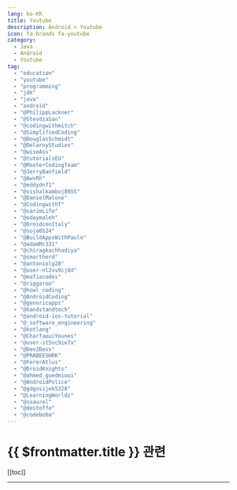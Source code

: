 ```yaml
---
lang: ko-KR
title: Youtube
description: Android > Youtube
icon: fa-brands fa-youtube
category:
  - Java
  - Android
  - Youtube
tag: 
  - "education"
  - "youtube"
  - "programming"
  - "jdk"
  - "java"
  - "android"
  - "@PhilippLackner"
  - "@StevdzaSan"
  - "@codingwithmitch"
  - "@SimplifiedCoding"
  - "@DouglasSchmidt"
  - "@DelaroyStudios"
  - "@wiseAss"
  - "@tutorialsEU"
  - "@MasterCodingTeam"
  - "@JerryBanfield"
  - "@AwsRh"
  - "@eddydn71"
  - "@vishalkamboj8955"
  - "@DanielMalone"
  - "@CodingwithT"
  - "@sarimLife"
  - "@odaymaleh"
  - "@DroidconItaly"
  - "@soja0524"
  - "@BuildAppsWithPaulo"
  - "@adamMc331"
  - "@chiragkachhadiya"
  - "@smartherd"
  - "@antoniolg28"
  - "@user-nl2vv9cj8d"
  - "@mafiacodes"
  - "@riggaroo"
  - "@howl_coding"
  - "@AndroidCoding"
  - "@genericapps"
  - "@handstandtech"
  - "@android-ios-tutorial"
  - "@_software_engineering"
  - "@kotlang"
  - "@CharfaouiYounes"
  - "@user-st5nc9ie7x"
  - "@Dev2Devs"
  - "@PRABEESHRK"
  - "@FererAtlus"
  - "@DroidKnights"
  - "@ahmed_guedmioui"
  - "@AndroidPolice"
  - "@gdgosijek5328"
  - "@LearningWorldz"
  - "@ssaurel"
  - "@destoffe"
  - "@codeboba"
---
```



# {{ $frontmatter.title }} 관련

[[toc]]

---

<MyYouTubeItems jsonName="yu-PhilippLackner" /><!-- Philipp Lackner -->
<MyYouTubeItems jsonName="yu-StevdzaSan" /><!-- Stevdza-San -->
<MyYouTubeItems jsonName="yu-codingwithmitch" /><!-- CodingWithMitch -->
<MyYouTubeItems jsonName="yu-SimplifiedCoding" /><!-- Simplified Coding -->
<MyYouTubeItems jsonName="yu-DouglasSchmidt" /><!-- Douglas Schmidt -->
<MyYouTubeItems jsonName="yu-DelaroyStudios" /><!-- Delaroy Studios -->
<MyYouTubeItems jsonName="yu-wiseAss" /><!-- Ryan Michael Kay -->
<MyYouTubeItems jsonName="yu-tutorialsEU" /><!-- tutorialsEU -->
<MyYouTubeItems jsonName="yu-MasterCodingTeam" /><!-- Master Coding  -->
<MyYouTubeItems jsonName="yu-JerryBanfield" /><!-- Jerry Banfield -->
<MyYouTubeItems jsonName="yu-AwsRh" /><!-- Aws Rh -->
<MyYouTubeItems jsonName="yu-eddydn71" /><!-- EDMT Dev -->
<MyYouTubeItems jsonName="yu-vishalkamboj8955" /><!-- Vishal Kamboj -->
<MyYouTubeItems jsonName="yu-DanielMalone" /><!-- DJ Malone -->
<MyYouTubeItems jsonName="yu-CodingwithT" /><!-- Coding With Tea -->
<MyYouTubeItems jsonName="yu-sarimLife" /><!-- Sarim Khan -->
<MyYouTubeItems jsonName="yu-odaymaleh" /><!-- Oday Maleh -->
<MyYouTubeItems jsonName="yu-DroidconItaly" /><!-- Android Heroes -->
<MyYouTubeItems jsonName="yu-soja0524" /><!-- Code with Joyce -->
<MyYouTubeItems jsonName="yu-BuildAppsWithPaulo" /><!-- Build Apps With Paulo -->
<MyYouTubeItems jsonName="yu-adamMc331" /><!-- Adam McNeilly -->
<MyYouTubeItems jsonName="yu-chiragkachhadiya" /><!-- Chirag Kachhadiya -->
<MyYouTubeItems jsonName="yu-smartherd" /><!-- Smartherd -->
<MyYouTubeItems jsonName="yu-antoniolg28" /><!-- Antonio Leiva - Android & Kotlin Development -->
<MyYouTubeItems jsonName="yu-user-nl2vv9cj8d" /><!-- 양재동 코드랩 -->
<MyYouTubeItems jsonName="yu-mafiacodes" /><!-- Mafia Codes -->
<MyYouTubeItems jsonName="yu-riggaroo" /><!-- Rebecca Franks -->
<MyYouTubeItems jsonName="yu-howl_coding" /><!-- 하울의 코딩 채널 -->
<MyYouTubeItems jsonName="yu-AndroidCoding" /><!-- Android Coding -->
<MyYouTubeItems jsonName="yu-genericapps" /><!-- Generic Apps -->
<MyYouTubeItems jsonName="yu-handstandtech" /><!-- Handstand Technologies -->
<MyYouTubeItems jsonName="yu-android-ios-tutorial" /><!-- Let's Finish this APP - Kotlin and Swift Tutorials -->
<MyYouTubeItems jsonName="yu-_software_engineering" /><!-- Software Engineering عالرايق -->
<MyYouTubeItems jsonName="yu-kotlang" /><!-- Mohammad Arif -->
<MyYouTubeItems jsonName="yu-CharfaouiYounes" /><!-- Charfaoui Younes -->
<MyYouTubeItems jsonName="yu-user-st5nc9ie7x" /><!-- 슬기로운코딩생활 -->
<MyYouTubeItems jsonName="yu-Dev2Devs" /><!-- Dev2Devs -->
<MyYouTubeItems jsonName="yu-PRABEESHRK" /><!-- PRABEESH R K -->
<MyYouTubeItems jsonName="yu-FererAtlus"/><!-- Ferer Atlus -->
<MyYouTubeItems jsonName="yu-ahmed_guedmioui" /><!-- Ahmed Guedmioui -->
<MyYouTubeItems jsonName="yu-DroidKnights" /><!-- DroidKnights -->
<MyYouTubeItems jsonName="yu-AndroidPolice" /><!-- Android Police -->
<MyYouTubeItems jsonName="yu-gdgosijek5328" /><!-- GDG Osijek -->
<MyYouTubeItems jsonName="yu-LearningWorldz" /><!-- LearningWorldz -->
<MyYouTubeItems jsonName="yu-ssaurel" /><!-- Sylvain Saurel -->
<MyYouTubeItems jsonName="yu-destoffe" /><!-- Destoffe -->
<MyYouTubeItems jsonName="yu-codeboba" /><!-- Code Boba -->
<MyYouTubeItems jsonName="yu-tareksabry5231" /><!-- Tarek Sabry -->
<MyYouTubeItems jsonName="yu-danieltalkscode" /><!-- Daniel Talks Code -->
<MyYouTubeItems jsonName="yu-LelandRichardsonDev" /><!-- Leland Richardson -->
<MyYouTubeItems jsonName="yu-AndroidGeekCo" /><!-- Android Geek -->
<MyYouTubeItems jsonName="yu-AndroidBroadcast" /><!-- Android Broadcast. Все об Андроид разработке -->
<MyYouTubeItems jsonName="yu-shanezzarwritingapps7980" /><!-- ShanezzarWritingApps -->
<MyYouTubeItems jsonName="yu-codeutility6860" /><!-- Code Utility -->
<MyYouTubeItems jsonName="yu-joeparysacademy5810" /><!-- Joe Parys Academy -->
<MyYouTubeItems jsonName="yu-ElectronicArmory" /><!-- Electronic Armory -->
<MyYouTubeItems jsonName="yu-odayprogrammer" /><!-- Oday -->
<MyYouTubeItems jsonName="yu-nileshtechnology" /><!-- Nilesh Technology -->
<MyYouTubeItems jsonName="yu-hongdroid94" /><!-- hongdroid홍드로이드 -->
<MyYouTubeItems jsonName="yu-AndroidAuthority" /><!-- Android Authority -->
<MyYouTubeItems jsonName="yu-NobelTech" /><!-- Nobel Tech -->
<MyYouTubeItems jsonName="yu-codingambitions" /><!-- Coding Ambitions -->
<MyYouTubeItems jsonName="yu-AndroidDialogs" /><!-- Android Dialogs -->
<MyYouTubeItems jsonName="yu-perfology" /><!-- Perfology -->

<TagLinks />